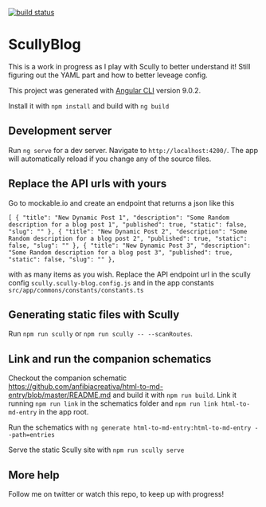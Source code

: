 [![build status](https://github.com/anfibiacreativa/scully-blog/workflows/Build/badge.svg)](https://github.com/anfibiacreativa/scully-blog/actions)


# ScullyBlog
This is a work in progress as I play with Scully to better understand it!
Still figuring out the YAML part and how to better leveage config.

This project was generated with [Angular CLI](https://github.com/angular/angular-cli) version 9.0.2.

Install it with `npm install` and build with `ng build`

## Development server

Run `ng serve` for a dev server. Navigate to `http://localhost:4200/`. The app will automatically reload if you change any of the source files.

## Replace the API urls with yours

Go to mockable.io and create an endpoint that returns a json like this

`[
    {
     "title": "New Dynamic Post 1",
     "description": "Some Random description for a blog post 1",
     "published": true,
     "static": false,
     "slug": ""
    },
    {
     "title": "New Dynamic Post 2",
     "description": "Some Random description for a blog post 2",
     "published": true,
     "static": false,
     "slug": ""
    },
    {
     "title": "New Dynamic Post 3",
     "description": "Some Random description for a blog post 3",
     "published": true,
     "static": false,
     "slug": ""
    },
    `

with as many items as you wish.
Replace the API endpoint url in the scully config `scully.scully-blog.config.js` and in the app constants `src/app/commons/constants/constants.ts`

## Generating static files with Scully

Run `npm run scully` or `npm run scully -- --scanRoutes`.

## Link and run the companion schematics

Checkout the companion schematic 
https://github.com/anfibiacreativa/html-to-md-entry/blob/master/README.md
and build it with `npm run build`. Link it running `npm run link` in the schematics folder and `npm run link html-to-md-entry` in the app root.

Run the schematics with `ng generate html-to-md-entry:html-to-md-entry --path=entries`

Serve the static Scully site with `npm run scully serve`

## More help

Follow me on twitter or watch this repo, to keep up with progress!
